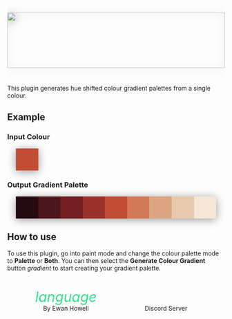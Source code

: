 <div id="about-content">
  <img src="https://ewanhowell.com/assets/images/plugins/colour-gradient-generator/logo.webp" />
  <p>This plugin generates hue shifted colour gradient palettes from a single colour.</p>
  <h2>Example</h2>
  <h3>Input Colour</h3>
  <div class="about-colour-gradient">
    <div style="background-color: #C14D34;"></div>
    <div></div>
  </div>
  <h3>Output Gradient Palette</h3>
  <div class="about-colour-gradient">
    <div style="background-color: #260A11;"></div>
    <div style="background-color: #4D151C;"></div>
    <div style="background-color: #741F21;"></div>
    <div style="background-color: #9A312A;"></div>
    <div style="background-color: #C14D34;"></div>
    <div style="background-color: #D27A58;"></div>
    <div style="background-color: #DDA482;"></div>
    <div style="background-color: #E9C9AB;"></div>
    <div style="background-color: #F4E7D5;"></div>
  </div>
  <h2>How to use</h2>
  <p>To use this plugin, go into paint mode and change the colour palette mode to <strong>Palette</strong> or <strong>Both</strong>. You can then select the <strong>Generate Colour Gradient</strong> button <i class="icon material-icons" style="translate:0 5px;">gradient</i> to start creating your gradient palette.</p>
</div>
<style>
  .about {
    height: 100%;
    display: flex;
    flex-direction: column;
    justify-content: space-between;
  }
  #about-content {
    overflow-y: auto;
    min-height: 128px;
  }
  #about-content > img {
    width: 100%;
    height: 128px;
    object-fit: contain;
    margin: 16px 0 24px;
    filter: drop-shadow(0 3px 10px #0006);
  }
  .about-colour-gradient {
    display: flex;
    filter: drop-shadow(0 3px 10px #0006);
    padding: 0 20px;
  }
  .about-colour-gradient > div {
    flex: 1;
    aspect-ratio: 1;
    position: relative;
  }
  .about-colour-gradient > div:nth-child(2):last-child {
    flex: 8;
    aspect-ratio: 0;
  }
  .about-colour-gradient > div:nth-child(5)::before {
    content: "";
    position: absolute;
    left: 0;
    right: 0;
    bottom: -8px;
    height: 4px;
    background-color: var(--color-accent);
  }
  #about-markdown-links {
    display: flex;
    justify-content: space-around;
    margin: 20px 20px 0;
  }
  #about-markdown-links > a {
    display: flex;
    flex-direction: column;
    align-items: center;
    gap: 5px;
    padding: 5px;
    text-decoration: none;
    flex-grow: 1;
    flex-basis: 0;
    color: var(--color-subtle_text);
    text-align: center;
  }
  #about-markdown-links > a:hover {
    background-color: var(--color-accent);
    color: var(--color-light);
  }
  #about-markdown-links > a > i {
    font-size: 32px;
    width: 100%;
    max-width: initial;
    height: 32px;
    text-align: center;
  }
  #about-markdown-links > a:hover > i {
    color: var(--color-light) !important;
  }
  #about-markdown-links > a > p {
    flex: 1;
    display: flex;
    align-items: center;
    margin: 0;
  }
</style>
<div id="about-markdown-links">
  <a href="https://ewanhowell.com/">
    <i class="material-icons icon" style="color: #33E38E;">language</i>
    <p>By Ewan Howell</p>
  </a>
  <a href="https://discord.ewanhowell.com/">
    <i class="fa_big icon fab fa-discord" style="color: #727FFF;"></i>
    <p>Discord Server</p>
  </a>
</div>